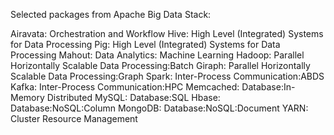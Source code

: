Selected packages from Apache Big Data Stack:

Airavata:	  Orchestration and Workflow
Hive:	      High Level (Integrated) Systems for Data Processing
Pig:	      High Level (Integrated) Systems for Data Processing
Mahout:	    Data Analytics: Machine Learning
Hadoop:	    Parallel Horizontally Scalable Data Processing:Batch
Giraph:	    Parallel Horizontally Scalable Data Processing:Graph
Spark:	    Inter-Process Communication:ABDS
Kafka:	    Inter-Process Communication:HPC
Memcached:	Database:In-Memory Distributed 
MySQL:	    Database:SQL 
Hbase:	    Database:NoSQL:Column
MongoDB:	  Database:NoSQL:Document
YARN:	    Cluster Resource Management

